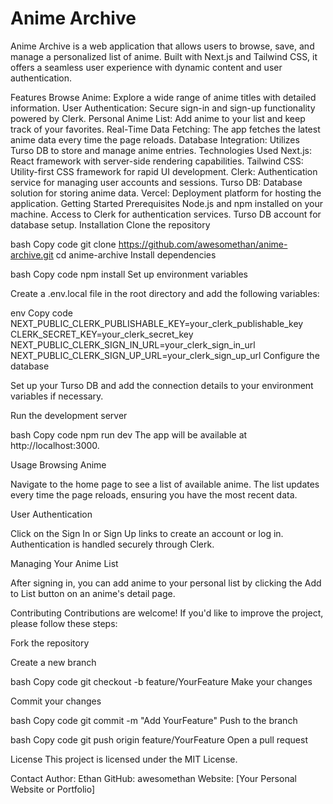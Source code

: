 # Anime Archive
Anime Archive is a web application that allows users to browse, save, and manage a personalized list of anime. Built with Next.js and Tailwind CSS, it offers a seamless user experience with dynamic content and user authentication.

Features
Browse Anime: Explore a wide range of anime titles with detailed information.
User Authentication: Secure sign-in and sign-up functionality powered by Clerk.
Personal Anime List: Add anime to your list and keep track of your favorites.
Real-Time Data Fetching: The app fetches the latest anime data every time the page reloads.
Database Integration: Utilizes Turso DB to store and manage anime entries.
Technologies Used
Next.js: React framework with server-side rendering capabilities.
Tailwind CSS: Utility-first CSS framework for rapid UI development.
Clerk: Authentication service for managing user accounts and sessions.
Turso DB: Database solution for storing anime data.
Vercel: Deployment platform for hosting the application.
Getting Started
Prerequisites
Node.js and npm installed on your machine.
Access to Clerk for authentication services.
Turso DB account for database setup.
Installation
Clone the repository

bash
Copy code
git clone https://github.com/awesomethan/anime-archive.git
cd anime-archive
Install dependencies

bash
Copy code
npm install
Set up environment variables

Create a .env.local file in the root directory and add the following variables:

env
Copy code
NEXT_PUBLIC_CLERK_PUBLISHABLE_KEY=your_clerk_publishable_key
CLERK_SECRET_KEY=your_clerk_secret_key
NEXT_PUBLIC_CLERK_SIGN_IN_URL=your_clerk_sign_in_url
NEXT_PUBLIC_CLERK_SIGN_UP_URL=your_clerk_sign_up_url
Configure the database

Set up your Turso DB and add the connection details to your environment variables if necessary.

Run the development server

bash
Copy code
npm run dev
The app will be available at http://localhost:3000.

Usage
Browsing Anime

Navigate to the home page to see a list of available anime. The list updates every time the page reloads, ensuring you have the most recent data.

User Authentication

Click on the Sign In or Sign Up links to create an account or log in. Authentication is handled securely through Clerk.

Managing Your Anime List

After signing in, you can add anime to your personal list by clicking the Add to List button on an anime's detail page.

Contributing
Contributions are welcome! If you'd like to improve the project, please follow these steps:

Fork the repository

Create a new branch

bash
Copy code
git checkout -b feature/YourFeature
Make your changes

Commit your changes

bash
Copy code
git commit -m "Add YourFeature"
Push to the branch

bash
Copy code
git push origin feature/YourFeature
Open a pull request

License
This project is licensed under the MIT License.

Contact
Author: Ethan
GitHub: awesomethan
Website: [Your Personal Website or Portfolio]
